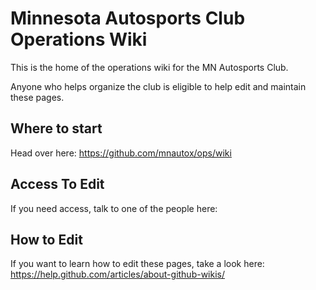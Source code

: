 # Minnesota Autosports Club Operations Wiki

This is the home of the operations wiki for the MN Autosports Club.

Anyone who helps organize the club is eligible to help edit and maintain these pages. 

## Where to start

Head over here: https://github.com/mnautox/ops/wiki

## Access To Edit

If you need access, talk to one of the people here:

## How to Edit

If you want to learn how to edit these pages, take a look here: https://help.github.com/articles/about-github-wikis/
